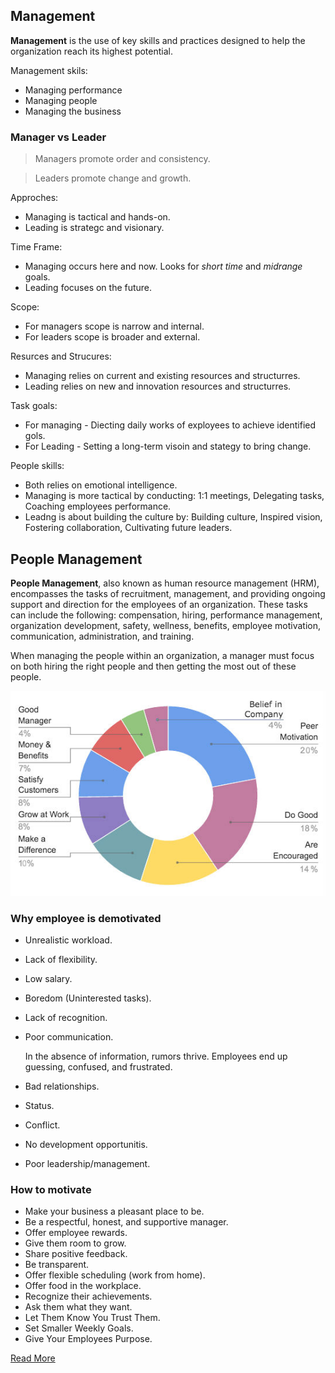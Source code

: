 ## Management
__Management__ is the use of key skills and practices designed to help the organization reach its highest potential.

Management skils:
* Managing performance
* Managing people
* Managing the business

### Manager vs Leader
> Managers promote order and consistency.

> Leaders promote change and growth.

Approches:
* Managing is tactical and hands-on.
* Leading is strategc and visionary.

Time Frame:
* Managing occurs here and now. Looks for _short time_ and _midrange_ goals.
* Leading focuses on the future.

Scope:
* For managers scope is narrow and internal.
* For leaders scope is broader and external.

Resurces and Strucures:
* Managing relies on current and existing resources and structurres.
* Leading relies on new and innovation resources and structurres.

Task goals:
* For managing - Diecting daily works of exployees to achieve identified gols.
* For Leading - Setting a long-term visoin and stategy to bring change.

People skills:
* Both relies on emotional intelligence.
* Managing is more tactical by conducting: 1:1 meetings, Delegating tasks, Coaching employees performance.
* Leadng is about building the culture by: Building culture, Inspired vision, Fostering collaboration, Cultivating future leaders.

## People Management
__People Management__, also known as human resource management (HRM), encompasses the tasks of recruitment, management, and providing ongoing support and direction for the employees of an organization. These tasks can include the following: compensation, hiring, performance management, organization development, safety, wellness, benefits, employee motivation, communication, administration, and training.

When managing the people within an organization, a manager must focus on both hiring the right people and then getting the most out of these people.

![motivation-chart](./images/motivation-chart.jpg)

### Why employee is demotivated
* Unrealistic workload.
* Lack of flexibility.
* Low salary.
* Boredom (Uninterested tasks).
* Lack of recognition.
* Poor communication.

    In the absence of information, rumors thrive. Employees end up guessing, confused, and frustrated.

* Bad relationships.
* Status.
* Conflict.
* No development opportunitis.
* Poor leadership/management.

### How to motivate
* Make your business a pleasant place to be.
* Be a respectful, honest, and supportive manager.
* Offer employee rewards.
* Give them room to grow.
* Share positive feedback.
* Be transparent.
* Offer flexible scheduling (work from home).
* Offer food in the workplace.
* Recognize their achievements.
* Ask them what they want.
* Let Them Know You Trust Them.
* Set Smaller Weekly Goals.
* Give Your Employees Purpose.

[Read More](https://www.snacknation.com/blog/how-to-motivate-employees/)

